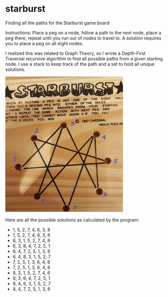 # starburst
Finding all the paths for the Starburst game board

Instructions: Place a peg on a node, follow a path to the next node, place a peg there, repeat until you run out of nodes to travel to. A solution requires you to place a peg on all eight nodes.

I realized this was related to Graph Theory, so I wrote a Depth-First Traversal recursive algorithm to find all possible paths from a given starting node. I use a stack to keep track of the path and a set to hold all unique solutions.

![Starburst Board](starburst_board.jpg)

Here are all the possible solutions as calculated by the program:

* 1, 5, 2, 7, 4, 6, 3, 8
* 1, 5, 2, 7, 4, 8, 3, 6
* 6, 3, 1, 5, 2, 7, 4, 8
* 6, 3, 8, 4, 7, 2, 5, 1
* 6, 4, 7, 2, 5, 1, 3, 8
* 6, 4, 8, 3, 1, 5, 2, 7
* 7, 2, 5, 1, 3, 6, 4, 8
* 7, 2, 5, 1, 3, 8, 4, 6
* 8, 3, 1, 5, 2, 7, 4, 6
* 8, 3, 6, 4, 7, 2, 5, 1 
* 8, 4, 6, 3, 1, 5, 2, 7
* 8, 4, 7, 2, 5, 1, 3, 6
